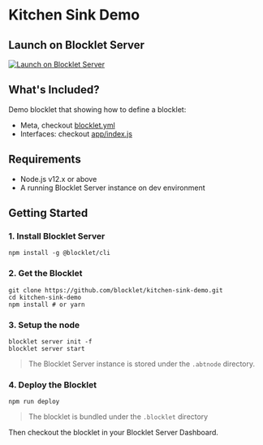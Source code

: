 # Kitchen Sink Demo

## Launch on Blocklet Server

[![Launch on Blocklet Server](https://assets.arcblock.io/icons/launch_on_blocklet_server.svg)](https://install.arcblock.io/?action=blocklet-install&meta_url=https%3A%2F%2Fgithub.com%2Fblocklet%2Fkitchen-sink-demo%2Freleases%2Fdownload%2Fv1.4.5%2Fblocklet.json)

## What's Included?

Demo blocklet that showing how to define a blocklet:

- Meta, checkout [blocklet.yml](./blocklet.yml)
- Interfaces: checkout [app/index.js](./app/index.js)
<!-- - Hooks: checkout [app/hooks](./app/hooks) -->

## Requirements

- Node.js v12.x or above
- A running Blocklet Server instance on dev environment

## Getting Started

### 1. Install Blocklet Server

```shell
npm install -g @blocklet/cli
```

### 2. Get the Blocklet

```shell
git clone https://github.com/blocklet/kitchen-sink-demo.git
cd kitchen-sink-demo
npm install # or yarn
```

### 3. Setup the node

```shell
blocklet server init -f
blocklet server start
```

> The Blocklet Server instance is stored under the `.abtnode` directory.

### 4. Deploy the Blocklet

```shell
npm run deploy
```

> The blocklet is bundled under the `.blocklet` directory

Then checkout the blocklet in your Blocklet Server Dashboard.
